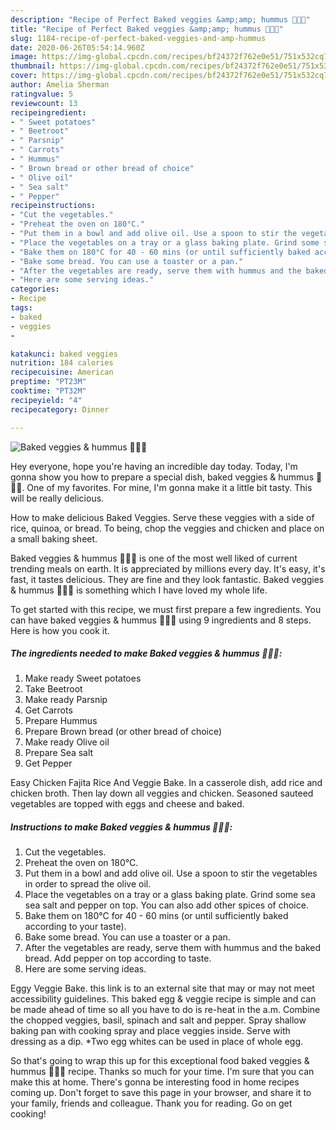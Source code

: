 ```yaml
---
description: "Recipe of Perfect Baked veggies &amp;amp; hummus 🥕🍠🥔"
title: "Recipe of Perfect Baked veggies &amp;amp; hummus 🥕🍠🥔"
slug: 1184-recipe-of-perfect-baked-veggies-and-amp-hummus
date: 2020-06-26T05:54:14.960Z
image: https://img-global.cpcdn.com/recipes/bf24372f762e0e51/751x532cq70/baked-veggies-hummus-🥕🍠🥔-recipe-main-photo.jpg
thumbnail: https://img-global.cpcdn.com/recipes/bf24372f762e0e51/751x532cq70/baked-veggies-hummus-🥕🍠🥔-recipe-main-photo.jpg
cover: https://img-global.cpcdn.com/recipes/bf24372f762e0e51/751x532cq70/baked-veggies-hummus-🥕🍠🥔-recipe-main-photo.jpg
author: Amelia Sherman
ratingvalue: 5
reviewcount: 13
recipeingredient:
- " Sweet potatoes"
- " Beetroot"
- " Parsnip"
- " Carrots"
- " Hummus"
- " Brown bread or other bread of choice"
- " Olive oil"
- " Sea salt"
- " Pepper"
recipeinstructions:
- "Cut the vegetables."
- "Preheat the oven on 180°C."
- "Put them in a bowl and add olive oil. Use a spoon to stir the vegetables in order to spread the olive oil."
- "Place the vegetables on a tray or a glass baking plate. Grind some sea sea salt and pepper on top. You can also add other spices of choice."
- "Bake them on 180°C for 40 - 60 mins (or until sufficiently baked according to your taste)."
- "Bake some bread. You can use a toaster or a pan."
- "After the vegetables are ready, serve them with hummus and the baked bread. Add pepper on top according to taste."
- "Here are some serving ideas."
categories:
- Recipe
tags:
- baked
- veggies
- 

katakunci: baked veggies  
nutrition: 184 calories
recipecuisine: American
preptime: "PT23M"
cooktime: "PT32M"
recipeyield: "4"
recipecategory: Dinner

---
```



![Baked veggies &amp; hummus 🥕🍠🥔](https://img-global.cpcdn.com/recipes/bf24372f762e0e51/751x532cq70/baked-veggies-hummus-🥕🍠🥔-recipe-main-photo.jpg)

Hey everyone, hope you're having an incredible day today. Today, I'm gonna show you how to prepare a special dish, baked veggies &amp; hummus 🥕🍠🥔. One of my favorites. For mine, I'm gonna make it a little bit tasty. This will be really delicious.

How to make delicious Baked Veggies. Serve these veggies with a side of rice, quinoa, or bread. To being, chop the veggies and chicken and place on a small baking sheet.

Baked veggies &amp; hummus 🥕🍠🥔 is one of the most well liked of current trending meals on earth. It is appreciated by millions every day. It's easy, it's fast, it tastes delicious. They are fine and they look fantastic. Baked veggies &amp; hummus 🥕🍠🥔 is something which I have loved my whole life.


To get started with this recipe, we must first prepare a few ingredients. You can have baked veggies &amp; hummus 🥕🍠🥔 using 9 ingredients and 8 steps. Here is how you cook it.

<!--inarticleads1-->

##### The ingredients needed to make Baked veggies &amp; hummus 🥕🍠🥔:

1. Make ready  Sweet potatoes
1. Take  Beetroot
1. Make ready  Parsnip
1. Get  Carrots
1. Prepare  Hummus
1. Prepare  Brown bread (or other bread of choice)
1. Make ready  Olive oil
1. Prepare  Sea salt
1. Get  Pepper


Easy Chicken Fajita Rice And Veggie Bake. In a casserole dish, add rice and chicken broth. Then lay down all veggies and chicken. Seasoned sauteed vegetables are topped with eggs and cheese and baked. 

<!--inarticleads2-->

##### Instructions to make Baked veggies &amp; hummus 🥕🍠🥔:

1. Cut the vegetables.
1. Preheat the oven on 180°C.
1. Put them in a bowl and add olive oil. Use a spoon to stir the vegetables in order to spread the olive oil.
1. Place the vegetables on a tray or a glass baking plate. Grind some sea sea salt and pepper on top. You can also add other spices of choice.
1. Bake them on 180°C for 40 - 60 mins (or until sufficiently baked according to your taste).
1. Bake some bread. You can use a toaster or a pan.
1. After the vegetables are ready, serve them with hummus and the baked bread. Add pepper on top according to taste.
1. Here are some serving ideas.


Eggy Veggie Bake. this link is to an external site that may or may not meet accessibility guidelines. This baked egg &amp; veggie recipe is simple and can be made ahead of time so all you have to do is re-heat in the a.m. Combine the chopped veggies, basil, spinach and salt and pepper. Spray shallow baking pan with cooking spray and place veggies inside. Serve with dressing as a dip. *Two egg whites can be used in place of whole egg. 

So that's going to wrap this up for this exceptional food baked veggies &amp; hummus 🥕🍠🥔 recipe. Thanks so much for your time. I'm sure that you can make this at home. There's gonna be interesting food in home recipes coming up. Don't forget to save this page in your browser, and share it to your family, friends and colleague. Thank you for reading. Go on get cooking!
